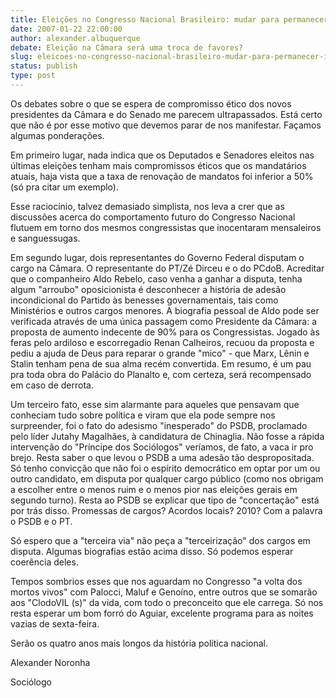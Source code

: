 ```yaml
---
title: Eleições no Congresso Nacional Brasileiro: mudar para permanecer igual
date: 2007-01-22 22:00:00
author: alexander.albuquerque
debate: Eleição na Câmara será uma troca de favores?
slug: eleicoes-no-congresso-nacional-brasileiro-mudar-para-permanecer-igual
status: publish 
type: post
---
```


Os debates sobre o que se espera de compromisso ético dos novos presidentes da Câmara e do Senado me parecem ultrapassados. Está certo que não é por esse motivo que devemos parar de nos manifestar. Façamos algumas ponderações.  

Em primeiro lugar, nada indica que os Deputados e Senadores eleitos nas últimas eleições tenham mais compromissos éticos que os mandatários atuais, haja vista que a taxa de renovação de mandatos foi inferior a 50% (só pra citar um exemplo).   

Esse raciocínio, talvez demasiado simplista, nos leva a crer que as discussões acerca do comportamento futuro do Congresso Nacional flutuem em torno dos mesmos congressistas que inocentaram mensaleiros e sanguessugas.  

Em segundo lugar, dois representantes do Governo Federal disputam o cargo na Câmara. O representante do PT/Zé Dirceu e o do PCdoB. Acreditar que o companheiro Aldo Rebelo, caso venha a ganhar a disputa, tenha algum "arroubo" oposicionista é desconhecer a história de adesão incondicional do Partido às benesses governamentais, tais como Ministérios e outros cargos menores. A biografia pessoal de Aldo pode ser verificada através de uma única passagem como Presidente da Câmara: a proposta de aumento indecente de 90% para os Congressistas. Jogado às feras pelo ardiloso e escorregadio Renan Calheiros, recuou da proposta e pediu a ajuda de Deus para reparar o grande "mico" - que Marx, Lênin e Stalin tenham pena de sua alma recém convertida. Em resumo, é um pau pra toda obra do Palácio do Planalto e, com certeza, será recompensado em caso de derrota.  

Um terceiro fato, esse sim alarmante para aqueles que pensavam que conheciam tudo sobre política e viram que ela pode sempre nos surpreender, foi o fato do adesismo "inesperado" do PSDB, proclamado pelo líder Jutahy Magalhães, à candidatura de Chinaglia. Não fosse a rápida intervenção do "Príncipe dos Sociólogos" veríamos, de fato, a vaca ir pro brejo. Resta saber o que levou o PSDB a uma adesão tão despropositada. Só tenho convicção que não foi o espírito democrático em optar por um ou outro candidato, em disputa por qualquer cargo público (como nos obrigam a escolher entre o menos ruim e o menos pior nas eleições gerais em segundo turno). Resta ao PSDB se explicar que tipo de "concertação" está por trás disso. Promessas de cargos? Acordos locais? 2010? Com a palavra o PSDB e o PT.  

Só espero que a "terceira via" não peça a "terceirização" dos cargos em disputa. Algumas biografias estão acima disso. Só podemos esperar coerência deles.  

Tempos sombrios esses que nos aguardam no Congresso "a volta dos mortos vivos" com Palocci, Maluf e Genoíno, entre outros que se somarão aos "ClodoVIL (s)" da vida, com todo o preconceito que ele carrega. Só nos resta esperar um bom forró do Aguiar, excelente programa para as noites vazias de sexta-feira.  

Serão os quatro anos mais longos da história política nacional.  

Alexander Noronha  

Sociólogo
